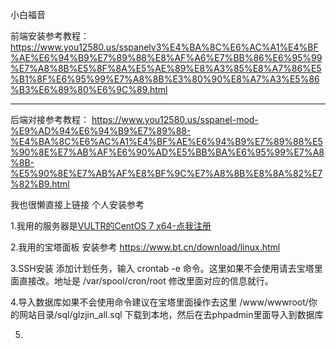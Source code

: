 小白福音

前端安装参考教程：
https://www.you12580.us/sspanelv3%E4%BA%8C%E6%AC%A1%E4%BF%AE%E6%94%B9%E7%89%88%E8%AF%A6%E7%BB%86%E6%95%99%E7%A8%8B%E5%8F%8A%E5%AE%89%E8%A3%85%E8%A7%86%E5%B1%8F%E6%95%99%E7%A8%8B%E3%80%90%E8%A7%A3%E5%86%B3%E6%89%80%E6%9C%89.html
***
后端对接参考教程：
https://www.you12580.us/sspanel-mod-%E9%AD%94%E6%94%B9%E7%89%88-%E4%BA%8C%E6%AC%A1%E4%BF%AE%E6%94%B9%E7%89%88%E5%90%8E%E7%AB%AF%E6%90%AD%E5%BB%BA%E6%95%99%E7%A8%8B-%E5%90%8E%E7%AB%AF%E8%BF%9C%E7%A8%8B%E8%8A%82%E7%82%B9.html

我也很懒直接上链接
个人安装参考

1.我用的服务器是[VULTR的CentOS 7 x64-点我注册](https://www.vultr.com/?ref=7302976) 

2.我用的宝塔面板 安装参考 https://www.bt.cn/download/linux.html

3.SSH安装 添加计划任务，输入 crontab -e 命令。这里如果不会使用请去宝塔里面直接改。地址是 /var/spool/cron/root 修改里面对应的信息就行。

4.导入数据库如果不会使用命令建议在宝塔里面操作去这里 /www/wwwroot/你的网站目录/sql/glzjin_all.sql 下载到本地，然后在去phpadmin里面导入到数据库

5.